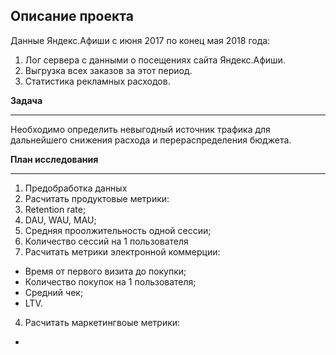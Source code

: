 ## Описание проекта

Данные Яндекс.Афиши с июня 2017 по конец мая 2018 года:
1. Лог сервера с данными о посещениях сайта Яндекс.Афиши.  
2. Выгрузка всех заказов за этот период.  
3. Cтатистика рекламных расходов. 

**Задача**
***
Необходимо определить невыгодный источник трафика для дальнейшего снижения расхода и перераспределения бюджета.

**План исследования**
***
1. Предобработка данных
2. Расчитать продуктовые метрики:
  1.  Retention rate;
  2.  DAU, WAU, MAU;
  2.  Средняя проолжительность одной сессии;
  4.  Количество сессий на 1 пользователя
3. Расчитать метрики электронной коммерции:
  - Время от первого визита до покупки;
  - Количество покупок на 1 пользователя;
  - Средний чек;
  - LTV.
4. Расчитать маркетингвоые метрики:
  -
